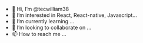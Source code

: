 - 👋 Hi, I’m @tecwilliam38
- 👀 I’m interested in React, React-native, Javascript...
- 🌱 I’m currently learning ...
- 💞️ I’m looking to collaborate on ...
- 📫 How to reach me ...

<!---
tecwilliam38/tecwilliam38 is a ✨ special ✨ repository because its `README.md` (this file) appears on your GitHub profile.
You can click the Preview link to take a look at your changes.
--->
